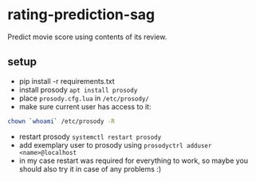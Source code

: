 # rating-prediction-sag
Predict movie score using contents of its review.

## setup
* pip install -r requirements.txt
* install prosody `apt install prosody`
* place `prosody.cfg.lua` in `/etc/prosody/`
* make sure current user has access to it: 
```bash
chown `whoami` /etc/prosody -R
```
* restart prosody `systemctl restart prosody`
* add exemplary user to prosody using 
`prosodyctrl adduser <name>@localhost`
* in my case restart was required for everything to work, so maybe you should also try it in case of any problems :)

